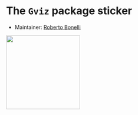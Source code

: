 # The `Gviz` package sticker

* Maintainer: [Roberto Bonelli](https://github.com/Robbie90/)

<img src=Gviz.png height="200">
